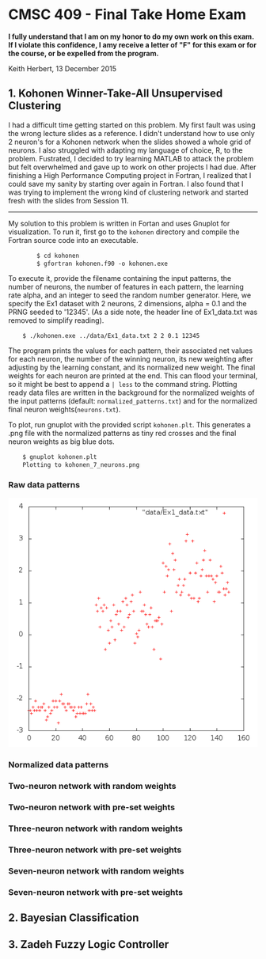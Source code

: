 # CMSC 409 - Final Take Home Exam 

**I fully understand that I am on my honor to do my own work on this exam. If I violate this confidence, I amy receive a letter of "F" for this exam or for the course, or be expelled from the program.**

Keith Herbert, 13 December 2015

## 1. Kohonen Winner-Take-All Unsupervised Clustering
I had a difficult time getting started on this problem. My first fault was using the wrong lecture slides as a reference. I didn't understand how to use only 2 neuron's for a Kohonen network when the slides showed a whole grid of neurons. I also struggled with adapting my language of choice, R, to the problem. Fustrated, I decided to try learning MATLAB to attack the problem but felt overwhelmed and gave up to work on other projects I had due. After finishing a High Performance Computing project in Fortran, I realized that I could save my sanity by starting over again in Fortran. I also found that I was trying to implement the wrong kind of clustering network and started fresh with the slides from Session 11.  

----------------------------------------------------------------------------------------------

My solution to this problem is written in Fortan and uses Gnuplot for visualization. To run it, first go to the `kohonen` directory and compile the Fortran source code into an executable.

```
        $ cd kohonen
        $ gfortran kohonen.f90 -o kohonen.exe
```

To execute it, provide the filename containing the input patterns, the number of neurons, the number of features in each pattern, the learning rate alpha, and an integer to seed the random number generator. Here, we specify the Ex1 dataset with 2 neurons, 2 dimensions, alpha = 0.1 and the PRNG seeded to '12345'. (As a side note, the header line of Ex1_data.txt was removed to simplify reading).

```
    $ ./kohonen.exe ../data/Ex1_data.txt 2 2 0.1 12345 
```

The program prints the values for each pattern, their associated net values for each neuron, the number of the winning neuron, its new weighting after adjusting by the learning constant, and its normalized new weight. The final weights for each neuron are printed at the end. This can flood your terminal, so it might be best to append a `| less` to the command string. Plotting ready data files are written in the background for the normalized weights of the input patterns (default: `normalized_patterns.txt`) and for the normalized final neuron weights(`neurons.txt`). 

To plot, run gnuplot with the provided script `kohonen.plt`. This generates a .png file with the normalized patterns as tiny red crosses and the final neuron weights as big blue dots.

```
    $ gnuplot kohonen.plt
    Plotting to kohonen_7_neurons.png
```

### Raw data patterns

![Plot of raw input pattersn](kohonen/kohonen_raw.png)
### Normalized data patterns

### Two-neuron network with random weights

### Two-neuron network with pre-set weights

### Three-neuron network with random weights

### Three-neuron network with pre-set weights

### Seven-neuron network with random weights

### Seven-neuron network with pre-set weights



## 2. Bayesian Classification


## 3. Zadeh Fuzzy Logic Controller
